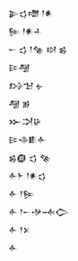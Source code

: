 <div class='block'>
<div class='line'>𒉌𒌓𒈩 𒁹𒀭</div>
<div class='line'>𒌉 𒁹𒀭𒈦</div>
<div class='line'>𒀸 𒌓 𒁹𒆚 𒊭 𒌗</div>
<div class='line'>𒄿𒆷</div>
<div class='line'>𒋳𒈠 𒉡</div>
<div class='line'>𒆷 𒂊</div>
<div class='line'>𒁍𒋫𒄩</div>
<div class='line'>𒄿𒈾𒀾𒅆</div>
<div class='line'>𒌗𒁈 𒌓 𒆚</div>
<div class='line'>𒅆𒈨 𒁹𒀭𒌓</div>
<div class='line'>𒅆 𒁹𒌉</div>
<div class='line'>𒅆 𒁹𒀸𒋩𒁄𒀖</div>
<div class='line'>𒅆 𒁹𒉽</div>
<div class='line'>𒅆</div>
</div>
